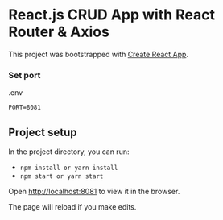 # React.js CRUD App with React Router & Axios

This project was bootstrapped with [Create React App](https://github.com/facebook/create-react-app).

### Set port
.env
```
PORT=8081
```

## Project setup

In the project directory, you can run:

- `npm install or yarn install`
- `npm start or yarn start `

Open [http://localhost:8081](http://localhost:8081) to view it in the browser.

The page will reload if you make edits.
